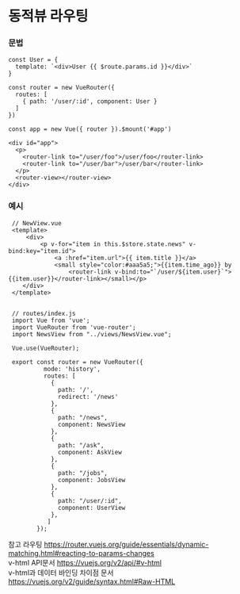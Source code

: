 # 동적뷰 라우팅

###  문법

    const User = {
      template: `<div>User {{ $route.params.id }}</div>`
    }

    const router = new VueRouter({
      routes: [
        { path: '/user/:id', component: User }
      ]
    })

    const app = new Vue({ router }).$mount('#app')
    
    <div id="app">
      <p>
        <router-link to="/user/foo">/user/foo</router-link>
        <router-link to="/user/bar">/user/bar</router-link>
      </p>
      <router-view></router-view>
    </div>
    
    
    
 ### 예시
 
     // NewView.vue
     <template>
         <div>
             <p v-for="item in this.$store.state.news" v-bind:key="item.id">
                 <a :href="item.url">{{ item.title }}</a>   
                 <small style="color:#aaa5a5;">{{item.time_ago}} by 
                     <router-link v-bind:to="`/user/${item.user}`">{{item.user}}</router-link></small></p>
        </div>
     </template> 
     
     
     // routes/index.js
     import Vue from 'vue';
     import VueRouter from 'vue-router';
     import NewsView from "../views/NewsView.vue";

     Vue.use(VueRouter);

     export const router = new VueRouter({
              mode: 'history',
              routes: [
                {
                  path: '/',
                  redirect: '/news'
                },
                {
                  path: "/news",
                  component: NewsView
                },
                {
                  path: "/ask",
                  component: AskView
                },
                {
                  path: "/jobs",
                  component: JobsView
                },
                {
                  path: "/user/:id",
                  component: UserView
                },
               ]
            });


참고 
라우팅 https://router.vuejs.org/guide/essentials/dynamic-matching.html#reacting-to-params-changes  
v-html API문서 https://vuejs.org/v2/api/#v-html  
v-html과 데이터 바인딩 차이점 문서 https://vuejs.org/v2/guide/syntax.html#Raw-HTML

